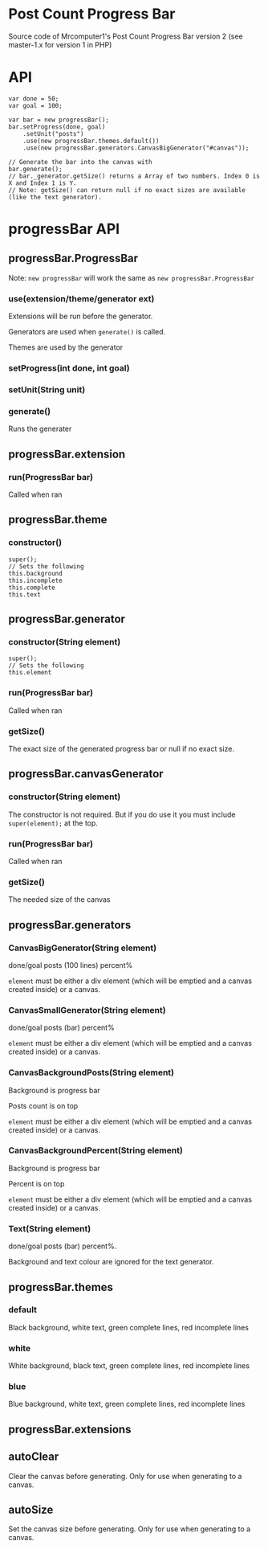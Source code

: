 # Post Count Progress Bar
Source code of Mrcomputer1's Post Count Progress Bar version 2 (see master-1.x for version 1 in PHP)

# API

```
var done = 50;
var goal = 100;

var bar = new progressBar();
bar.setProgress(done, goal)
    .setUnit("posts")
    .use(new progressBar.themes.default())
    .use(new progressBar.generators.CanvasBigGenerator("#canvas"));

// Generate the bar into the canvas with
bar.generate();
// bar._generator.getSize() returns a Array of two numbers. Index 0 is X and Index 1 is Y.
// Note: getSize() can return null if no exact sizes are available (like the text generator).
```

# progressBar API

## progressBar.ProgressBar

Note: `new progressBar` will work the same as `new progressBar.ProgressBar`

### use(extension/theme/generator ext)

Extensions will be run before the generator.

Generators are used when `generate()` is called.

Themes are used by the generator

### setProgress(int done, int goal)

### setUnit(String unit)

### generate()
Runs the generater

## progressBar.extension

### run(ProgressBar bar)
Called when ran

## progressBar.theme

### constructor()

```
super();
// Sets the following
this.background
this.incomplete
this.complete
this.text
```

## progressBar.generator

### constructor(String element)
```
super();
// Sets the following
this.element
```

### run(ProgressBar bar)
Called when ran

### getSize()
The exact size of the generated progress bar or null if no exact size.

## progressBar.canvasGenerator

### constructor(String element)
The constructor is not required. But if you do use it you must include `super(element);` at the top.

### run(ProgressBar bar)
Called when ran

### getSize()
The needed size of the canvas

## progressBar.generators

### CanvasBigGenerator(String element)
done/goal posts (100 lines) percent%

`element` must be either a div element (which will be emptied and a canvas created inside) or a canvas.

### CanvasSmallGenerator(String element)
done/goal posts (bar) percent%

`element` must be either a div element (which will be emptied and a canvas created inside) or a canvas.

### CanvasBackgroundPosts(String element)
Background is progress bar

Posts count is on top

`element` must be either a div element (which will be emptied and a canvas created inside) or a canvas.

### CanvasBackgroundPercent(String element)
Background is progress bar

Percent is on top

`element` must be either a div element (which will be emptied and a canvas created inside) or a canvas.

### Text(String element)
done/goal posts (bar) percent%.

Background and text colour are ignored for the text generator.

## progressBar.themes

### default
Black background, white text, green complete lines, red incomplete lines

### white
White background, black text, green complete lines, red incomplete lines

### blue
Blue background, white text, green complete lines, red incomplete lines

## progressBar.extensions

## autoClear
Clear the canvas before generating. Only for use when generating to a canvas.

## autoSize
Set the canvas size before generating. Only for use when generating to a canvas.